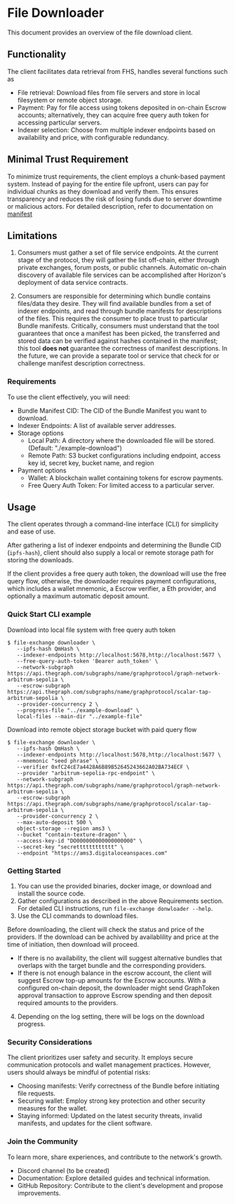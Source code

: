 # File Downloader

This document provides an overview of the file download client.

## Functionality

The client facilitates data retrieval from FHS, handles several functions such as

- File retrieval: Download files from file servers and store in local filesystem or remote object storage.
- Payment: Pay for file access using tokens deposited in on-chain Escrow accounts; alternatively, they can acquire free query auth token for accessing particular servers.
- Indexer selection: Choose from multiple indexer endpoints based on availability and price, with configurable redundancy.

## Minimal Trust Requirement

To minimize trust requirements, the client employs a chunk-based payment system. Instead of paying for the entire file upfront, users can pay for individual chunks as they download and verify them. This ensures transparency and reduces the risk of losing funds due to server downtime or malicious actors. For detailed description, refer to documentation on [manifest](./manifest.md)

## Limitations

1. Consumers must gather a set of file service endpoints. At the current stage of the protocol, they will gather the list off-chain, either through private exchanges, forum posts, or public channels. Automatic on-chain discovery of available file services can be accomplished after Horizon's deployment of data service contracts. 

2. Consumers are responsible for determining which bundle contains files/data they desire. They will find available bundles from a set of indexer endpoints, and read through bundle manifests for descriptions of the files. This requires the consumer to place trust to particular Bundle manifests. Critically, consumers must understand that the tool guarantees that once a manifest has been picked, the transferred and stored data can be verified against hashes contained in the manifest; this tool **does not** guarantee the correctness of manifest descriptions. In the future, we can provide a separate tool or service that check for or challenge manifest description correctness. 

### Requirements

To use the client effectively, you will need:

- Bundle Manifest CID: The CID of the Bundle Manifest you want to download.
- Indexer Endpoints: A list of available server addresses.
- Storage options
   - Local Path: A directory where the downloaded file will be stored. (Default: "./example-download")
   - Remote Path: S3 bucket configurations including endpoint, access key id, secret key, bucket name, and region
- Payment options
   - Wallet: A blockchain wallet containing tokens for escrow payments.
   - Free Query Auth Token: For limited access to a particular server.

## Usage

The client operates through a command-line interface (CLI) for simplicity and ease of use. 

After gathering a list of indexer endpoints and determining the Bundle CID (`ipfs-hash`), client should also supply a local or remote storage path for storing the downloads. 

If the client provides a free query auth token, the download will use the free query flow, otherwise, the downloader requires payment configurations, which includes a wallet mnemonic, a Escrow verifier, a Eth provider, and optionally a maximum automatic deposit amount.  

### Quick Start CLI example

Download into local file system with free query auth token

```
$ file-exchange downloader \
   --ipfs-hash QmHash \
   --indexer-endpoints http://localhost:5678,http://localhost:5677 \
   --free-query-auth-token 'Bearer auth_token' \
   --network-subgraph https://api.thegraph.com/subgraphs/name/graphprotocol/graph-network-arbitrum-sepolia \
   --escrow-subgraph https://api.thegraph.com/subgraphs/name/graphprotocol/scalar-tap-arbitrum-sepolia \
   --provider-concurrency 2 \
   --progress-file "../example-download" \
   local-files --main-dir "../example-file"
```

Download into remote object storage bucket with paid query flow

```
$ file-exchange downloader \
   --ipfs-hash QmHash \
   --indexer-endpoints http://localhost:5678,http://localhost:5677 \
   --mnemonic "seed phrase" \
   --verifier 0xfC24cE7a4428A6B89B52645243662A02BA734ECF \
   --provider "arbitrum-sepolia-rpc-endpoint" \
   --network-subgraph https://api.thegraph.com/subgraphs/name/graphprotocol/graph-network-arbitrum-sepolia \
   --escrow-subgraph https://api.thegraph.com/subgraphs/name/graphprotocol/scalar-tap-arbitrum-sepolia \
   --provider-concurrency 2 \
   --max-auto-deposit 500 \
   object-storage --region ams3 \
   --bucket "contain-texture-dragon" \
   --access-key-id "DO000000000000000000" \
   --secret-key "secretttttttttttt" \
   --endpoint "https://ams3.digitaloceanspaces.com"
```

### Getting Started

1. You can use the provided binaries, docker image, or download and install the source code.
2. Gather configurations as described in the above Requirements section. For detailed CLI instructions, run `file-exchange donwloader --help`.
3. Use the CLI commands to download files.

Before downloading, the client will check the status and price of the providers. If the download can be achived by availablility and price at the time of initiation, then download will proceed. 
- If there is no availability, the client will suggest alternative bundles that overlaps with the target bundle and the corresponding providers. 
- If there is not enough balance in the escrow account, the client will suggest Escrow top-up amounts for the Escrow accounts. With a configured on-chain deposit, the downloader might send GraphToken approval transaction to approve Escrow spending and then deposit required amounts to the providers.  

4. Depending on the log setting, there will be logs on the download progress.

### Security Considerations

The client prioritizes user safety and security. It employs secure communication protocols and wallet management practices. However, users should always be mindful of potential risks:

- Choosing manifests: Verify correctness of the Bundle before initiating file requests.
- Securing wallet: Employ strong key protection and other security measures for the wallet.
- Staying informed: Updated on the latest security threats, invalid manifests, and updates for the client software.

### Join the Community

To learn more, share experiences, and contribute to the network's growth.

- Discord channel (to be created)
- Documentation: Explore detailed guides and technical information.
- GitHub Repository: Contribute to the client's development and propose improvements.
